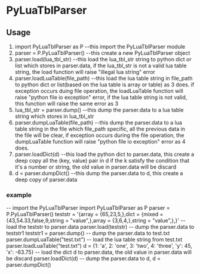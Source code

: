 # PyLuaTblParser

## Usage
1. import PyLuaTblParser as P --this import the PyLuaTblParser module
2. parser = P.PyLuaTblParser() --this create a new PyLuaTblParser object
3. parser.load(lua_tbl_str) --this load the lua_tbl_str string to python
   dict or list which stores in parser.data, if the lua_tbl_str is not a 
   valid lua table string, the load function will raise "illegal lua string" 
   error
4. parser.loadLuaTable(file_path) --this load the lua table string in file_path
   to python dict or list(based on the lua table is array or table) as 3 does. 
   if exception occurs duing file operation, the loadLuaTable function will raise
   "python file io exception" error, if the lua table string is not valid, this 
   function will raise the same error as 3
5. lua_tbl_str = parser.dump() --this dump the parser.data to a lua table string
   which stores in lua_tbl_str
6. parser.dumpLuaTable(file_path) --this dump the parser.data to a lua table string 
   in the file which file_path specific, all the previous data in the file will be 
   clear, if exception occurs during the file operation, the dumpLuaTable function 
   will raise "python file io exception" error as 4 does.
7. parser.loadDict(d) --this load the python dict to parser.data, this create a deep 
   copy all the (key, value) pair in d if the k satisfy the condition that it's a 
   number or string, the old value in parser.data will be discard
8. d = parser.dumpDict() --this dump the parser.data to d, this create a deep copy of
   parser.data

### example
   -- import the PyLuaTblParser
   import PyLuaTblParser as P
   parser = P.PyLuaTblParser()
   teststr = '{array = {65,23,5,},dict = {mixed = {43,54.33,false,9,string = "value",},array = {3,6,4,},string = "value",},}'
   -- load the teststr to parser.data
   parser.load(teststr)
   -- dump the parser.data to teststr1
   teststr1 = parser.dump()
   -- dump the parser.data to test.txt
   parser.dumpLuaTable("test.txt")
   -- load the lua table string from test.txt
   parser.loadLuaTable("test.txt")
   d = {1: 'a', 2: 'one', 3: 'two', 4: 'three', 'y': 45, 'x': -63.75}
   -- load the dict d to parser.data, the old value in parser.data will be discard
   parser.loadDict(d)
   -- dump the parser.data to d,
   d = parser.dumpDict()


